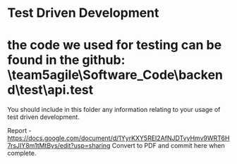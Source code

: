 # Test Driven Development


the code we used for testing can be found in the github: \team5agile\Software_Code\backend\test\api.test
=======
You should include in this folder any information relating to your usage of test driven development.

Report - https://docs.google.com/document/d/1YyrKXY5REI2AfNJDTvyHmv9WRT6H7rsJIY8m1tMtBys/edit?usp=sharing
Convert to PDF and commit here when complete.
